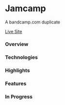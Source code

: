 # Jamcamp

A bandcamp.com duplicate

[Live Site](https://jamcamp.herokuapp.com/)

### Overview

### Technologies

### Highlights

### Features

### In Progress
